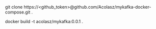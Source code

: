 git clone https://<github_token>@github.com/Acolasz/mykafka-docker-compose.git .

docker build -t acolasz/mykafka:0.0.1 .
